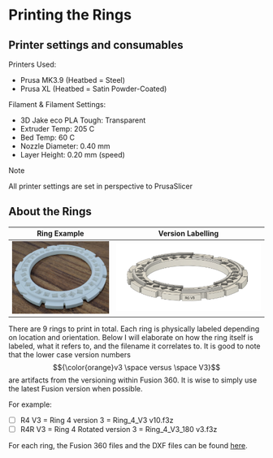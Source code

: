 # Printing the Rings

## Printer settings and consumables
Printers Used: 
  - Prusa MK3.9 (Heatbed = Steel)
  - Prusa XL (Heatbed = Satin Powder-Coated)
    
Filament & Filament Settings:
  - 3D Jake eco PLA Tough: Transparent
  - Extruder Temp: 205 C
  - Bed Temp: 60 C
  - Nozzle Diameter: 0.40 mm
  - Layer Height: 0.20 mm (speed)

> [!NOTE]
> All printer settings are set in perspective to PrusaSlicer


## About the Rings
| Ring Example | Version Labelling |
| :---: | :---: |
|<img src="../Images/ring1.jpg" alt="python interface" width="300" />|<img src="../Images/Ring_fusionsnap.png" alt="python interface" width="470" />|

There are 9 rings to print in total. Each ring is physically labeled depending on location and orientation. Below I will elaborate on how the ring itself is labeled, what it refers to, and the filename it correlates to. It is good to note that the lower case version numbers $${\color{orange}v3 \space versus \space V3}$$ are artifacts from the versioning within Fusion 360. It is wise to simply use the latest Fusion version when possible.

For example: 
  - [ ] R4 V3 = Ring 4 version 3 = Ring_4_V3 v10.f3z
  - [ ] R4R V3 = Ring 4 Rotated version 3 = Ring_4_V3_180 v3.f3z

For each ring, the Fusion 360 files and the DXF files can be found [here](../../Build/Frame/Rings).
